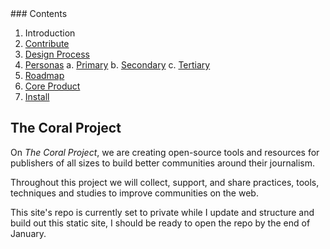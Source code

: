 <span class="hide">
### Contents

1. Introduction
2. [Contribute](contribute.md)
3. [Design Process](process.md)
4. [Personas](personas.md)
   a. [Primary](primary-persona.md)
   b. [Secondary](secondary-persona.md)
   c. [Tertiary](tertiary-persona.md)
5. [Roadmap](roadmap.md)
6. [Core Product](project-trust.md)
7. [Install](install.md)
</span>

## The Coral Project

On *The Coral Project*, we are creating open-source tools and resources for publishers of all sizes to build better communities around their journalism.

Throughout this project we will collect, support, and share practices, tools, techniques and studies to improve communities on the web.

This site's repo is currently set to private while I update and structure and build out this static site, I should be ready to open the repo by the end of January.
